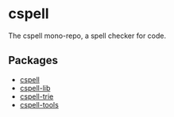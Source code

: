 # cspell
The cspell mono-repo, a spell checker for code.

## Packages
- [cspell](packages/cspell)
- [cspell-lib](packages/cspell-lib)
- [cspell-trie](packages/cspell-trie)
- [cspell-tools](packages/cspell-tools)

